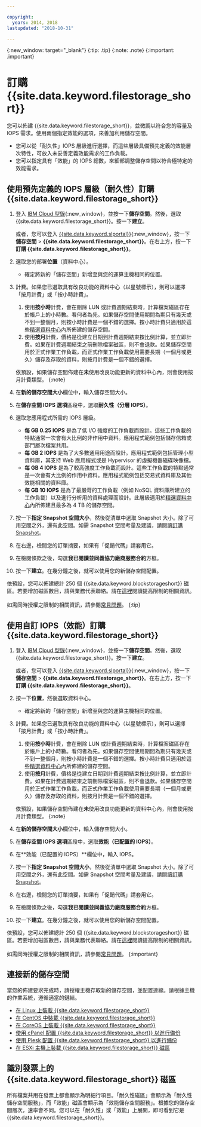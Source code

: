 ```yaml
---

copyright:
  years: 2014, 2018
lastupdated: "2018-10-31"

---
```

{:new_window: target="_blank"}
{:tip: .tip}
{:note: .note}
{:important: .important}

# 訂購 {{site.data.keyword.filestorage_short}}

您可以佈建 {{site.data.keyword.filestorage_short}}，並微調以符合您的容量及 IOPS 需求。使用兩個指定效能的選項，來善加利用儲存空間。

- 您可以從「耐久性」IOPS 層級進行選擇，而這些層級具備預先定義的效能層次特性，可放入未妥善定義效能需求的工作負載。
- 您可以指定具有「效能」的 IOPS 總數，來細部調整儲存空間以符合極特定的效能需求。

## 使用預先定義的 IOPS 層級（耐久性）訂購 {{site.data.keyword.filestorage_short}}

1. 登入 [IBM Cloud 型錄](https://console.bluemix.net/catalog/){:new_window}，並按一下**儲存空間**。然後，選取 {{site.data.keyword.filestorage_short}}。按一下**建立**。

   或者，您可以登入 [{{site.data.keyword.slportal}}](https://control.softlayer.com/){:new_window}，按一下**儲存空間** > **{{site.data.keyword.filestorage_short}}**。在右上方，按一下**訂購 {{site.data.keyword.filestorage_short}}**。
2. 選取您的部署**位置**（資料中心）。
   - 確定將新的「儲存空間」新增至與您的運算主機相同的位置。
3. 計費。如果您已選取具有改良功能的資料中心（以星號標示），則可以選擇「按月計費」或「按小時計費」。
     1. 使用**按小時**計費，會在刪除 LUN 或計費週期結束時，計算檔案磁區存在於帳戶上的小時數。看何者為先。如果儲存空間使用期間為期只有幾天或不到一整個月，則按小時計費是一個不錯的選擇。按小時計費只適用於這些[精選資料中心](new-ibm-block-and-file-storage-location-and-features.html)內所佈建的儲存空間。
     2. 使用**按月**計費，價格是從建立日期到計費週期結束按比例計算，並立即計費。如果在計費週期結束之前刪除檔案磁區，則不會退款。如果儲存空間用於正式作業工作負載，而正式作業工作負載使用需要長期（一個月或更久）儲存及存取的資料，則按月計費是一個不錯的選擇。
        

     依預設，如果儲存空間佈建在**未**使用改良功能更新的資料中心內，則會使用按月計費類型。
     {:note}
4. 在**新的儲存空間大小**欄位中，輸入儲存空間大小。
5. 在**儲存空間 IOPS 選項**區段中，選取**耐久性（分層 IOPS）**。
6. 選取您應用程式所需的 IOPS 層級。
    - **每 GB 0.25 IOPS** 是為了低 I/O 強度的工作負載而設計。這些工作負載的特點通常一次會有大比例的非作用中資料。應用程式範例包括儲存信箱或部門層次檔案共用。
    - **每 GB 2 IOPS** 是為了大多數通用用途而設計。應用程式範例包括管理小型資料庫，其支持 Web 應用程式或是 Hypervisor 的虛擬機器磁碟映像檔。
    - **每 GB 4 IOPS** 是為了較高強度工作負載而設計。這些工作負載的特點通常是一次會有大比例的作用中資料。應用程式範例包括交易式資料庫及其他效能相關的資料庫。
    - **每 GB 10 IOPS** 是為了最嚴苛的工作負載（例如 NoSQL 資料庫所建立的工作負載）以及進行分析用的資料處理而設計。此層級適用於[精選資料中心](new-ibm-block-and-file-storage-location-and-features.html)內所佈建且最多為 4 TB 的儲存空間。
7. 按一下**指定 Snapshot 空間大小**，然後從清單中選取 Snapshot 大小。除了可用空間之外，還有此空間。如需 Snapshot 空間考量及建議，請閱讀[訂購 Snapshot](ordering-snapshots.html)。
8. 在右邊，檢閱您的訂單摘要，如果有「促銷代碼」請套用它。
9. 在檢閱條款之後，勾選**我已閱讀並同義協力廠商服務合約**方框。
10. 按一下**建立**。在幾分鐘之後，就可以使用您的新儲存空間配置。

依預設，您可以佈建總計 250 個 {{site.data.keyword.blockstorageshort}} 磁區。若要增加磁區數目，請與業務代表聯絡。請在[這裡](managing-storage-limits.html)閱讀提高限制的相關資訊。<br/><br/>如需同時授權之限制的相關資訊，請參閱[常見問題](File-Storage-FAQ.html#how-many-instances-can-share-the-use-of-a-provisioned-file-storage-volume-)。
{:tip}

## 使用自訂 IOPS（效能）訂購 {{site.data.keyword.filestorage_short}}

1. 登入 [IBM Cloud 型錄](https://console.bluemix.net/catalog/){:new_window}，並按一下**儲存空間**。然後，選取 {{site.data.keyword.filestorage_short}}。按一下**建立**。

   或者，您可以登入 [{{site.data.keyword.slportal}}](https://control.softlayer.com/){:new_window}，按一下**儲存空間** > **{{site.data.keyword.filestorage_short}}**。在右上方，按一下**訂購 {{site.data.keyword.filestorage_short}}**。
2. 按一下**位置**，然後選取資料中心。
   - 確定將新的「儲存空間」新增至與您的運算主機相同的位置。
3. 計費。如果您已選取具有改良功能的資料中心（以星號標示），則可以選擇「按月計費」或「按小時計費」。
     1. 使用**按小時**計費，會在刪除 LUN 或計費週期結束時，計算檔案磁區存在於帳戶上的小時數。看何者為先。如果儲存空間使用期間為期只有幾天或不到一整個月，則按小時計費是一個不錯的選擇。按小時計費只適用於這些[精選資料中心](new-ibm-block-and-file-storage-location-and-features.html)內所佈建的儲存空間。
     2. 使用**按月**計費，價格是從建立日期到計費週期結束按比例計算，並立即計費。如果在計費週期結束之前刪除檔案磁區，則不會退款。如果儲存空間用於正式作業工作負載，而正式作業工作負載使用需要長期（一個月或更久）儲存及存取的資料，則按月計費是一個不錯的選擇。
        

     依預設，如果儲存空間佈建在**未**使用改良功能更新的資料中心內，則會使用按月計費類型。
     {:note}
4. 在**新的儲存空間大小**欄位中，輸入儲存空間大小。
5. 在**儲存空間 IOPS 選項**區段中，選取**效能（已配置的 IOPS）**。
6. 在**效能（已配置的 IOPS）**欄位中，輸入 IOPS。
7. 按一下**指定 Snapshot 空間大小**，然後從清單中選取 Snapshot 大小。除了可用空間之外，還有此空間。如需 Snapshot 空間考量及建議，請閱讀[訂購 Snapshot](ordering-snapshots.html)。
8. 在右邊，檢閱您的訂單摘要，如果有「促銷代碼」請套用它。
9. 在檢閱條款之後，勾選**我已閱讀並同義協力廠商服務合約**方框。
10. 按一下**建立**。在幾分鐘之後，就可以使用您的新儲存空間配置。

依預設，您可以佈建總計 250 個 {{site.data.keyword.blockstorageshort}} 磁區。若要增加磁區數目，請與業務代表聯絡。請在[這裡](managing-storage-limits.html)閱讀提高限制的相關資訊。<br/><br/>如需同時授權之限制的相關資訊，請參閱[常見問題](File-Storage-FAQ.html#how-many-instances-can-share-the-use-of-a-provisioned-file-storage-volume-)。
{:important}


## 連接新的儲存空間

當您的佈建要求完成時，請授權主機存取新的儲存空間，並配置連線。請根據主機的作業系統，遵循適當的鏈結。
- [在 Linux 上裝載 {{site.data.keyword.filestorage_short}}](accessing-file-storage-linux.html)
- [在 CentOS 中裝載 {{site.data.keyword.filestorage_short}}](mounting-nsf-file-storage.html)
- [在 CoreOS 上裝載 {{site.data.keyword.filestorage_short}}](mounting-storage-coreos.html)
- [使用 cPanel 配置 {{site.data.keyword.filestorage_short}} 以進行備份](configure-backup-cpanel.html)
- [使用 Plesk 配置 {{site.data.keyword.filestorage_short}} 以進行備份](configure-backup-plesk.html)
- [在 ESXi 主機上裝載 {{site.data.keyword.filestorage_short}} 磁區](architecture-guide-file-storage-vmware.html)


## 識別發票上的 {{site.data.keyword.filestorage_short}} 磁區

所有檔案共用在發票上都會顯示為明細行項目。「耐久性磁區」會顯示為「耐久性儲存空間服務」，而「效能」磁區會顯示為「效能儲存空間服務」。根據您的儲存空間層次，速率會不同。您可以在「耐久性」或「效能」上展開，即可看到它是 {{site.data.keyword.filestorage_short}}。
